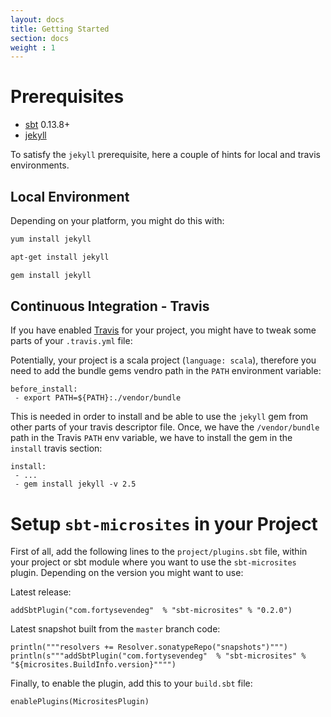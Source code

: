 ```yaml
---
layout: docs
title: Getting Started
section: docs
weight : 1
---
```


# Prerequisites

* [sbt](http://www.scala-sbt.org/) 0.13.8+
* [jekyll](https://jekyllrb.com/)

To satisfy the `jekyll` prerequisite, here a couple of hints for local and travis environments.

## Local Environment

Depending on your platform, you might do this with:

```bash
yum install jekyll

apt-get install jekyll

gem install jekyll
```

## Continuous Integration - Travis

If you have enabled [Travis](https://travis-ci.org/) for your project, you might have to tweak some parts of your `.travis.yml` file:

Potentially, your project is a scala project (`language: scala`), therefore you need to add the bundle gems vendro path in the `PATH` environment variable:

```
before_install:
 - export PATH=${PATH}:./vendor/bundle
```

This is needed in order to install and be able to use the `jekyll` gem from other parts of your travis descriptor file. Once, we have the `/vendor/bundle` path in the Travis `PATH` env variable, we have to install the gem in the `install` travis section:

```
install:
 - ...
 - gem install jekyll -v 2.5
```

# Setup `sbt-microsites` in your Project

First of all, add the following lines to the `project/plugins.sbt` file, within your project or sbt module where you want to use the `sbt-microsites` plugin. Depending on the version you might want to use:

Latest release:

```
addSbtPlugin("com.fortysevendeg"  % "sbt-microsites" % "0.2.0")
```

Latest snapshot built from the `master` branch code:

```tut:evaluated
println("""resolvers += Resolver.sonatypeRepo("snapshots")""")
println(s"""addSbtPlugin("com.fortysevendeg"  % "sbt-microsites" % "${microsites.BuildInfo.version}"""")
```

Finally, to enable the plugin, add this to your `build.sbt` file:
```
enablePlugins(MicrositesPlugin)
```
